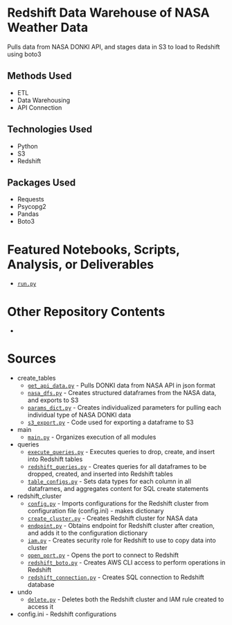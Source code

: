 # Redshift Data Warehouse of NASA Weather Data
Pulls data from NASA DONKI API, and stages data in S3 to load to Redshift using boto3

## Methods Used
* ETL
* Data Warehousing
* API Connection

## Technologies Used
* Python
* S3
* Redshift

## Packages Used
* Requests
* Psycopg2
* Pandas
* Boto3

# Featured Notebooks, Scripts, Analysis, or Deliverables
* [```run.py```](https://github.com/ErikaJacobs/NASA-Redshift/blob/master/run.py)

# Other Repository Contents
* 

# Sources
* create_tables
     * [```get_api_data.py```]() - Pulls DONKI data from NASA API in json format
     * [```nasa_dfs.py```]() - Creates structured dataframes from the NASA data, and exports to S3
     * [```params_dict.py```]() - Creates individualized parameters for pulling each individual type of NASA DONKI data
     * [```s3_export.py```]() - Code used for exporting a dataframe to S3
* main
     * [```main.py```]() - Organizes execution of all modules
* queries
     * [```execute_queries.py```]() -  Executes queries to drop, create, and insert into Redshift tables
     * [```redshift_queries.py```]() - Creates queries for all dataframes to be dropped, created, and inserted into Redshift tables
     * [```table_configs.py```]() - Sets data types for each column in all dataframes, and aggregates content for SQL create statements
* redshift_cluster
     * [```config.py```]() - Imports configurations for the Redshift cluster from configuration file (config.ini) - makes dictionary
     * [```create_cluster.py```]() - Creates Redshift cluster for NASA data
     * [```endpoint.py```]() - Obtains endpoint for Redshift cluster after creation, and adds it to the configuration dictionary
     * [```iam.py```]() - Creates security role for Redshift to use to copy data into cluster
     * [```open_port.py```]() - Opens the port to connect to Redshift
     * [```redshift_boto.py```]() - Creates AWS CLI access to perform operations in Redshift   
     * [```redshift_connection.py```]() - Creates SQL connection to Redshift database
* undo
     * [```delete.py```]() - Deletes both the Redshift cluster and IAM rule created to access it
* config.ini - Redshift configurations
